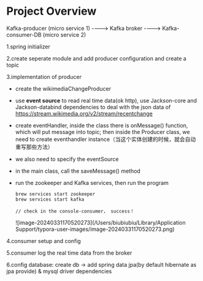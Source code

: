 # Project Overview

Kafka-producer (micro service 1)  ----> Kafka broker ----> Kafka-consumer-DB (micro service 2)



1.spring initializer

2.create seperate module and add producer configuration and create a topic

3.implementation of producer

* create the wikimediaChangeProducer

* use **event source** to read real time data(ok http), use Jackson-core and Jackson-databind dependencies to deal with the json data of https://stream.wikimedia.org/v2/stream/recentchange

* create eventHandler, inside the class there is onMessage() function, which will put message into topic; then inside the Producer class, we need to create eventhandler instance（当这个实体创建的时候，就会自动重写那些方法）

* we also need to specify the eventSource

* in the main class, call the saveMessage() method

* run the zookeeper and Kafka services, then run the program

  ```
  brew services start zookeeper
  brew services start kafka
  
  // check in the console-consumer， success！
  ```

  ![image-20240331170520273](/Users/biubiubiu/Library/Application Support/typora-user-images/image-20240331170520273.png)



4.consumer setup and config

5.consumer log the real time data from the broker



6.config database: create db -> add spring data jpa(by default hibernate as jpa provide) & mysql driver dependencies



